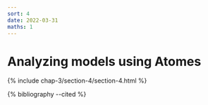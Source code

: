 ```yaml
---
sort: 4
date: 2022-03-31
maths: 1
---
```


# Analyzing models using Atomes

{% include chap-3/section-4/section-4.html %}

{% bibliography --cited %}
